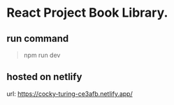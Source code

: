 # React Project Book Library.

## run command
> npm run dev

## hosted on netlify

url: https://cocky-turing-ce3afb.netlify.app/
